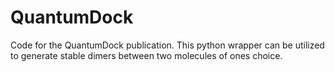 # QuantumDock
Code for the QuantumDock publication. This python wrapper can be utilized to generate stable dimers between two molecules of ones choice.
